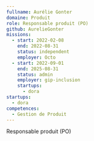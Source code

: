 ```yaml
---
fullname: Aurélie Gonter
domaine: Produit
role: Responsable produit (PO)
github: AurelieGonter
missions:
  - start: 2022-02-08
    end: 2022-08-31
    status: independent
    employer: Octo
  - start: 2022-09-01
    end: 2025-08-31
    status: admin
    employer: gip-inclusion
    startups:
      - dora
startups:
  - dora
competences:
  - Gestion de Produit
---
```

Responsable produit (PO)